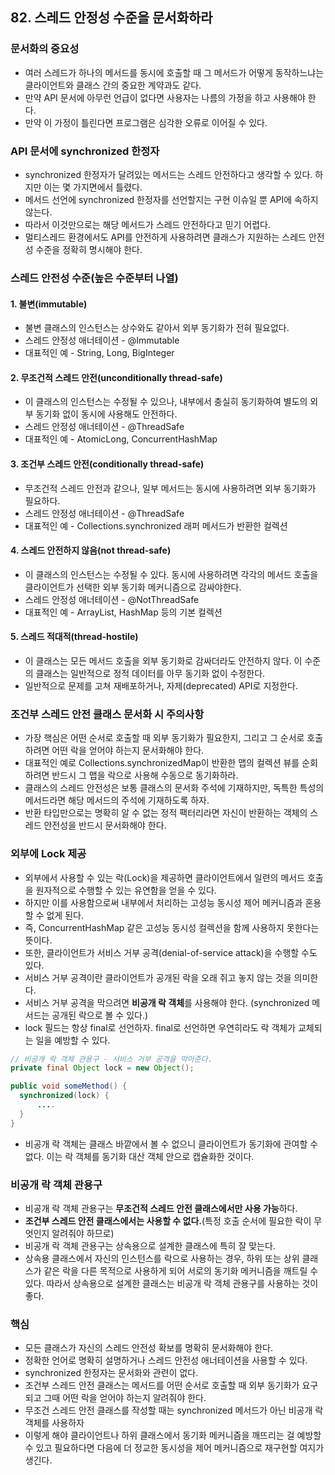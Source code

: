## 82. 스레드 안정성 수준을 문서화하라

### 문서화의 중요성

- 여러 스레드가 하나의 메서드를 동시에 호출할 때 그 메서드가 어떻게 동작하느냐는 클라이언트와 클래스 간의 중요한 계약과도 같다. 
- 만약 API 문서에 아무런 언급이 없다면 사용자는 나름의 가정을 하고 사용해야 한다. 
- 만약 이 가정이 틀린다면 프로그램은 심각한 오류로 이어질 수 있다.

 

### API 문서에 synchronized 한정자

- synchronized 한정자가 달려있는 메서드는 스레드 안전하다고 생각할 수 있다. 하지만 이는 몇 가지면에서 틀렸다.
- 메서드 선언에 synchronized 한정자를 선언할지는 구현 이슈일 뿐 API에 속하지 않는다.
- 따라서 이것만으로는 해당 메서드가 스레드 안전하다고 믿기 어렵다.
- 멀티스레드 환경에서도 API를 안전하게 사용하려면 클래스가 지원하는 스레드 안전성 수준을 정확히 명시해야 한다.

 

### 스레드 안전성 수준(높은 수준부터 나열)

#### 1. 불변(immutable)

- 불변 클래스의 인스턴스는 상수와도 같아서 외부 동기화가 전혀 필요없다.
- 스레드 안정성 애너테이션 - @Immutable
- 대표적인 예 - String, Long, BigInteger

 

#### 2. 무조건적 스레드 안전(unconditionally thread-safe)

- 이 클래스의 인스턴스는 수정될 수 있으나, 내부에서 충실히 동기화하여 별도의 외부 동기화 없이 동시에 사용해도 안전하다.
- 스레드 안정성 애너테이션 - @ThreadSafe
- 대표적인 예 - AtomicLong, ConcurrentHashMap

 

#### 3. 조건부 스레드 안전(conditionally thread-safe)

- 무조건적 스레드 안전과 같으나, 일부 메서드는 동시에 사용하려면 외부 동기화가 필요하다.
- 스레드 안정성 애너테이션 - @ThreadSafe
- 대표적인 예 - Collections.synchronized 래퍼 메서드가 반환한 컬렉션

 

#### 4. 스레드 안전하지 않음(not thread-safe)

- 이 클래스의 인스턴스는 수정될 수 있다. 동시에 사용하려면 각각의 메서드 호출을 클라이언트가 선택한 외부 동기화 메커니즘으로 감싸야한다.
- 스레드 안정성 애너테이션 - @NotThreadSafe
- 대표적인 예 - ArrayList, HashMap 등의 기본 컬렉션

 

#### 5. 스레드 적대적(thread-hostile)

- 이 클래스는 모든 메서드 호출을 외부 동기화로 감싸더라도 안전하지 않다. 이 수준의 클래스는 일반적으로 정적 데이터를 아무 동기화 없이 수정한다.
- 일반적으로 문제를 고쳐 재배포하거나, 자제(deprecated) API로 지정한다.

 

### 조건부 스레드 안전 클래스 문서화 시 주의사항

- 가장 핵심은 어떤 순서로 호출할 때 외부 동기화가 필요한지, 그리고 그 순서로 호출하려면 어떤 락을 얻어야 하는지 문서화해야 한다.
- 대표적인 예로 Collections.synchronizedMap이 반환한 맵의 컬렉션 뷰를 순회하려면 반드시 그 맵을 락으로 사용해 수동으로 동기화하라. 
- 클래스의 스레드 안전성은 보통 클래스의 문서화 주석에 기재하지만, 독특한 특성의 메서드라면 해당 메서드의 주석에 기재하도록 하자. 
- 반환 타입만으로는 명확히 알 수 없는 정적 팩터리라면 자신이 반환하는 객체의 스레드 안전성을 반드시 문서화해야 한다.

 

### 외부에 Lock 제공

- 외부에서 사용할 수 있는 락(Lock)을 제공하면 클라이언트에서 일련의 메서드 호출을 원자적으로 수행할 수 있는 유연함을 얻을 수 있다. 
- 하지만 이를 사용함으로써 내부에서 처리하는 고성능 동시성 제어 메커니즘과 혼용할 수 없게 된다. 
- 즉, ConcurrentHashMap 같은 고성능 동시성 컬렉션을 함께 사용하지 못한다는 뜻이다.
- 또한, 클라이언트가 서비스 거부 공격(denial-of-service attack)을 수행할 수도 있다.
- 서비스 거부 공격이란 클라이언트가 공개된 락을 오래 쥐고 놓지 않는 것을 의미한다.
- 서비스 거부 공격을 막으려면 **비공개 락 객체**를 사용해야 한다. (synchronized 메서드는 공개된 락으로 볼 수 있다.)
- lock 필드는 항상 final로 선언하자. final로 선언하면 우연히라도 락 객체가 교체되는 일을 예방할 수 있다.

```java
// 비공개 락 객체 관용구 - 서비스 거부 공격을 막아준다.
private final Object lock = new Object();

public void someMethod() {
  synchronized(lock) {
      ....
  }
}
```

- 비공개 락 객체는 클래스 바깥에서 볼 수 없으니 클라이언트가 동기화에 관여할 수 없다. 이는 락 객체를 동기화 대산 객체 안으로 캡슐화한 것이다.

 

### 비공개 락 객체 관용구

- 비공개 락 객체 관용구는 **무조건적 스레드 안전 클래스에서만 사용 가능**하다.
- **조건부 스레드 안전 클래스에서는 사용할 수 없다.**(특정 호출 순서에 필요한 락이 무엇인지 알려줘야 하므로)
- 비공개 락 객체 관용구는 상속용으로 설계한 클래스에 특히 잘 맞는다.
- 상속용 클래스에서 자신의 인스턴스를 락으로 사용하는 경우, 하위 또는 상위 클래스가 같은 락을 다른 목적으로 사용하게 되어 서로의 동기화 메커니즘을 깨트릴 수 있다. 따라서 상속용으로 설계한 클래스는 비공개 락 객체 관용구를 사용하는 것이 좋다.



### 핵심

- 모든 클래스가 자신의 스레드 안전성 확보를 명확히 문서화해야 한다.
- 정확한 언어로 명확히 설명하거나 스레드 안전성 애너테이션을 사용할 수 있다.
- synchronized 한정자는 문서화와 관련이 없다.
- 조건부 스레드 안전 클래스는 메서드를 어떤 순서로 호출할 때 외부 동기화가 요구되고 그때 어떤 락을 얻어야 하는지 알려줘야 한다.
- 무조건 스레드 안전 클래스를 작성할 때는 synchronized 메서드가 아닌 비공개 락 객체를 사용하자
- 이렇게 해야 클라이언트나 하위 클래스에서 동기화 메커니즘을 깨뜨리는 걸 예방할 수 있고 필요하다면 다음에 더 정교한 동시성을 제어 메커니즘으로 재구현할 여지가 생긴다.
